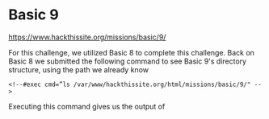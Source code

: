 # Basic 9


https://www.hackthissite.org/missions/basic/9/

For this challenge, we utilized Basic 8 to complete this challenge. Back on Basic 8 we submitted the following command to see Basic 9's directory structure, using the path we already know

`<!--#exec cmd=”ls /var/www/hackthissite.org/html/missions/basic/9/" -->`

Executing this command gives us the output of
